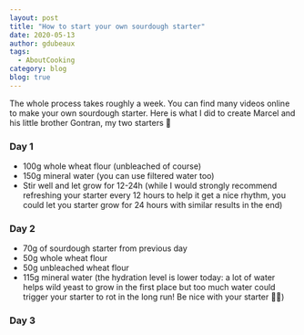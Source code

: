 ```yaml
---
layout: post
title: "How to start your own sourdough starter"
date: 2020-05-13
author: gdubeaux
tags:
  - AboutCooking
category: blog
blog: true
---
```


The whole process takes roughly a week. You can find many videos online to make your own sourdough starter. Here is what I did to create Marcel and his little brother Gontran, my two starters 🥰

### Day 1
- 100g whole wheat flour (unbleached of course)
- 150g mineral water (you can use filtered water too)
- Stir well and let grow for 12-24h (while I would strongly recommend refreshing your starter every 12 hours to help it get a nice rhythm, you could let you starter grow for 24 hours with similar results in the end)

### Day 2
- 70g of sourdough starter from previous day
- 50g whole wheat flour
- 50g unbleached wheat flour
- 115g mineral water (the hydration level is lower today: a lot of water helps wild yeast to grow in the first place but too much water could trigger your starter to rot in the long run! Be nice with your starter ✌🏼)

### Day 3
